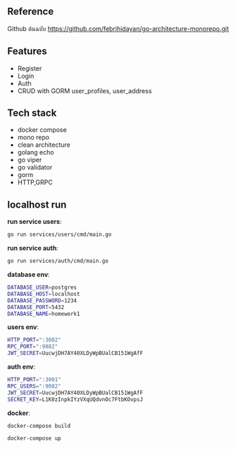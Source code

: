 ## Reference
Github ต้นฉบับ
https://github.com/febrihidayan/go-architecture-monorepo.git

## Features
 - Register
 - Login
 - Auth
 - CRUD with GORM user_profiles, user_address

## Tech stack
 - docker compose
 - mono repo
 - clean architecture
 - golang echo
 - go viper
 - go validator
 - gorm
 - HTTP,GRPC
 

## localhost run
**run service users**:
``` bash
go run services/users/cmd/main.go
```

**run service auth**:
``` bash
go run services/auth/cmd/main.go
```

**database env**:
```bash
DATABASE_USER=postgres
DATABASE_HOST=localhost
DATABASE_PASSWORD=1234
DATABASE_PORT=5432
DATABASE_NAME=homework1
```

**users env**:
```bash
HTTP_PORT=":3002"
RPC_PORT=":9082"
JWT_SECRET=UucwjDH7AY40XLDyWpBUalCB151WgAfF
```

**auth env**:
```bash
HTTP_PORT=":3001"
RPC_USERS=":9082"
JWT_SECRET=UucwjDH7AY40XLDyWpBUalCB151WgAfF
SECRET_KEY=L1K0zInpkIYzVXqUQdvnOc7FtbKOvpsJ
```

**docker**:
```bash
docker-compose build
```
```bash
docker-compose up
```